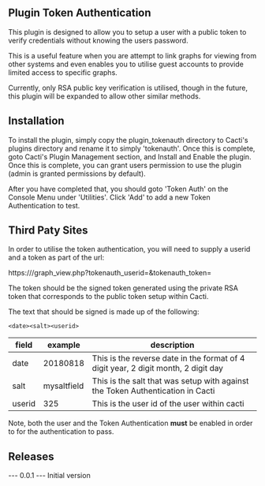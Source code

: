## Plugin Token Authentication
This plugin is designed to allow you to setup a user with a public token to verify credentials without knowing the users password.

This is a useful feature when you are attempt to link graphs for viewing from other systems and even enables you to utilise guest accounts to provide limited access to specific graphs.

Currently, only RSA public key verification is utilised, though in the future, this plugin will be expanded to allow other similar methods.

## Installation

To install the plugin, simply copy the plugin_tokenauth directory to Cacti's plugins directory and rename it to simply 'tokenauth'. Once this is complete, goto Cacti's Plugin Management section, and Install and Enable the plugin. Once this is complete, you can grant users permission to use the plugin (admin is granted permissions by default).

After you have completed that, you should goto 'Token Auth' on the Console Menu under 'Utilities'.  Click 'Add' to add a new Token Authentication to test.

## Third Paty Sites

In order to utilise the token authentication, you will need to supply a userid and a token as part of the url:

https://<cacti>/graph_view.php?tokenauth_userid=<userid>&tokenauth_token=<token>

The token should be the signed token generated using the private RSA token that corresponds to the public token setup within Cacti.

The text that should be signed is made up of the following:
```
<date><salt><userid>
```
field | example | description
--- | --- | ---
date | 20180818 | This is the reverse date in the format of 4 digit year, 2 digit month, 2 digit day
salt | mysaltfield | This is the salt that was setup with against the Token Authentication in Cacti
userid | 325 | This is the user id of the user within cacti

Note, both the user and the Token Authentication **must** be enabled in order to for the authentication to pass.

## Releases

--- 0.0.1 ---
Initial version
